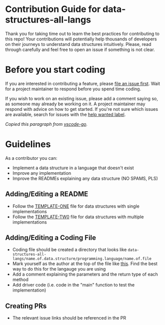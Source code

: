 # Contribution Guide for data-structures-all-langs
Thank you for taking time out to learn the best practices for contributing to this repo! Your contributions will potentially help thousands of developers on their journeys to understand data structures intuitively. Please, read through carefully and feel free to open an issue if something is not clear.

# Before you start coding
If you are interested in contributing a feature, please [file an issue first](https://github.com/oyekanmiayo/data-structures-all-langs/issues/new). Wait for a project maintainer to respond before you spend time coding.

If you wish to work on an existing issue, please add a comment saying so, as someone may already be working on it. A project maintainer may respond with advice on how to get started. If you're not sure which issues are available, search for issues with the [help wanted label](https://github.com/oyekanmiayo/data-structures-all-langs/issues?q=is%3Aissue+is%3Aopen+label%3A%22help+wanted%22).

*Copied this paragraph from [vscode-go](https://github.com/golang/vscode-go/blob/master/docs/contributing.md#before-you-start-coding).*

# Guidelines
As a contributor you can:
- Implement a data structure in a language that doesn't exist
- Improve any implementation
- Improve the READMEs explaining any data structure (NO SPAMS, PLS)

## Adding/Editing a README
- Follow the [TEMPLATE-ONE](https://github.com/oyekanmiayo/data-structures-all-langs/blob/main/TEMPLATE-ONE.md) file for data structures with single implementations
- Follow the [TEMPLATE-TW0](https://github.com/oyekanmiayo/data-structures-all-langs/blob/main/TEMPLATE-TWO.md) file for data structures with multiple implementations

## Adding/Editing a Coding File
- Coding file should be created a directory that looks like `data-structures-all-langs/name.of.data.structure/programming.language/name.of.file`
- Mark yourself as the author at the top of the file like [this](https://github.com/oyekanmiayo/data-structures-all-langs/blob/main/stack/java/ArrayStack.java#L2). Find the best way to do this for the langauge you are using
- Add a comment explaining the parameters and the return type of each method
- Add driver code (i.e. code in the "main" function to test the implementation)

## Creating PRs
- The relevant issue links should be referenced in the PR
